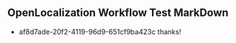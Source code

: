 ## OpenLocalization Workflow Test MarkDown
* af8d7ade-20f2-4119-96d9-651cf9ba423c 
thanks!<!--HONumber=Mar16_HO3-->
